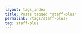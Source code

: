 ```yaml
---
layout: tags_index
title: Posts tagged "staff-plus"
permalink: /tags/staff-plus/
tag: staff-plus
---
```


